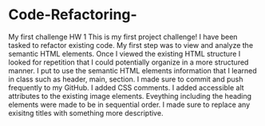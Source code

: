 # Code-Refactoring-
My first challenge HW 1
This is my first project challenge! I have been tasked to refactor existing code.
My first step was to view and analyze the semantic HTML elements.
Once I viewed the existing HTML structure I looked for repetition that I could potentially organize in a more structured manner.
I put to use the semantic HTML elements information that I learned in class such as header, main, section.
I made sure to commit and push frequently to my GitHub.
I added CSS comments.
I added accessible alt attributes to the existing image elements.
Eveything including the heading elements were made to be in sequential order.
I made sure to replace any exisitng titles with something more descriptive.